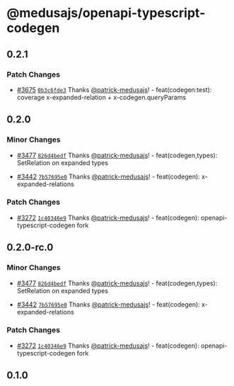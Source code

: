 # @medusajs/openapi-typescript-codegen

## 0.2.1

### Patch Changes

- [#3675](https://github.com/medusajs/medusa/pull/3675) [`0b3c6fde3`](https://github.com/medusajs/medusa/commit/0b3c6fde30c9bac052a8e1aa641ef925b6937c0e) Thanks [@patrick-medusajs](https://github.com/patrick-medusajs)! - feat(codegen:test): coverage x-expanded-relation + x-codegen.queryParams

## 0.2.0

### Minor Changes

- [#3477](https://github.com/medusajs/medusa/pull/3477) [`826d4bedf`](https://github.com/medusajs/medusa/commit/826d4bedfe1b6459163711d5173eb8eadfdea26e) Thanks [@patrick-medusajs](https://github.com/patrick-medusajs)! - feat(codegen,types): SetRelation on expanded types

- [#3442](https://github.com/medusajs/medusa/pull/3442) [`7b57695e0`](https://github.com/medusajs/medusa/commit/7b57695e00433e1d54f8cdc912ef7e5f28fc1071) Thanks [@patrick-medusajs](https://github.com/patrick-medusajs)! - feat(codegen): x-expanded-relations

### Patch Changes

- [#3272](https://github.com/medusajs/medusa/pull/3272) [`1c40346e9`](https://github.com/medusajs/medusa/commit/1c40346e9e56718de4a6e2d5c2d52abd388343e3) Thanks [@patrick-medusajs](https://github.com/patrick-medusajs)! - feat(codegen): openapi-typescript-codegen fork

## 0.2.0-rc.0

### Minor Changes

- [#3477](https://github.com/medusajs/medusa/pull/3477) [`826d4bedf`](https://github.com/medusajs/medusa/commit/826d4bedfe1b6459163711d5173eb8eadfdea26e) Thanks [@patrick-medusajs](https://github.com/patrick-medusajs)! - feat(codegen,types): SetRelation on expanded types

- [#3442](https://github.com/medusajs/medusa/pull/3442) [`7b57695e0`](https://github.com/medusajs/medusa/commit/7b57695e00433e1d54f8cdc912ef7e5f28fc1071) Thanks [@patrick-medusajs](https://github.com/patrick-medusajs)! - feat(codegen): x-expanded-relations

### Patch Changes

- [#3272](https://github.com/medusajs/medusa/pull/3272) [`1c40346e9`](https://github.com/medusajs/medusa/commit/1c40346e9e56718de4a6e2d5c2d52abd388343e3) Thanks [@patrick-medusajs](https://github.com/patrick-medusajs)! - feat(codegen): openapi-typescript-codegen fork

## 0.1.0
